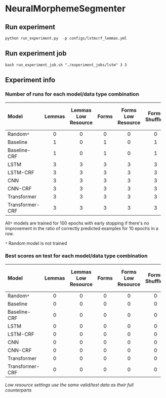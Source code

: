 # NeuralMorphemeSegmenter

## Run experiment
```
python run_experiment.py  -p configs/lstmcrf_lemmas.yml
```

## Run experiment job

```
bash run_experiment_job.sh "./experiment_jobs/lstm" 3 3
```

## Experiment info

### Number of runs for each model/data type combination


|Model|Lemmas|Lemmas Low Resource|Forms|Forms Low Resource|Forms Shuffled|Forms Shuffled Low Resource|
|:---|:---:|:---:|:---:|:---:|:---:|---:|
|Random`*`|0|0|0|0|0|0|
|Baseline|1|0|1|0|1|0|
|Baseline-CRF|1|0|1|0|1|0|
|LSTM|3|3|3|3|3|3|
|LSTM-CRF|3|3|3|3|3|3|
|CNN|3|3|3|3|3|3|
|CNN-CRF|3|3|3|3|3|3|
|Transformer|3|3|3|3|3|3|
|Transformer-CRF|3|3|3|3|3|3|

All`*` models are trained for 100 epochs with early stopping if there's no improvement
in the ratio of correctly predicted examples for 10 epochs in a row.

`*` Random model is not trained

### Best scores on test for each model/data type combination

|Model|Lemmas|Lemmas Low Resource|Forms|Forms Low Resource|Forms Shuffled|Forms Shuffled Low Resource|
|:---|:---:|:---:|:---:|:---:|:---:|---:|
|Random`*`|0|0|0|0|0|0|
|Baseline|0|0|0|0|0|0|
|Baseline-CRF|0|0|0|0|0|0|
|LSTM|0|0|0|0|0|0|
|LSTM-CRF|0|0|0|0|0|0|
|CNN|0|0|0|0|0|0|
|CNN-CRF|0|0|0|0|0|0|
|Transformer|0|0|0|0|0|0|
|Transformer-CRF|0|0|0|0|0|0|

_Low resource settings use the same valid/test data as their full counterparts_ 